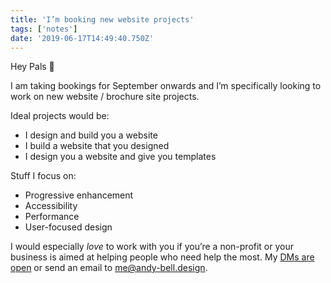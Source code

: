 ```yaml
---
title: 'I’m booking new website projects'
tags: ['notes'] 
date: '2019-06-17T14:49:40.750Z'
---
```

Hey Pals 👋 

I am taking bookings for September onwards and I’m specifically looking to work on new website / brochure site projects. 

Ideal projects would be: 

- I design and build you a website
- I build a website that you designed
- I design you a website and give you templates 

Stuff I focus on: 

- Progressive enhancement 
- Accessibility 
- Performance 
- User-focused design 

I would especially *love* to work with you if you’re a non-profit or your business is aimed at helping people who need help the most.   My [DMs are open](https://twitter.com/messages/compose?recipient_id=98734097) or send an email to [me@andy-bell.design](mailto:me@andy-bell.design).
